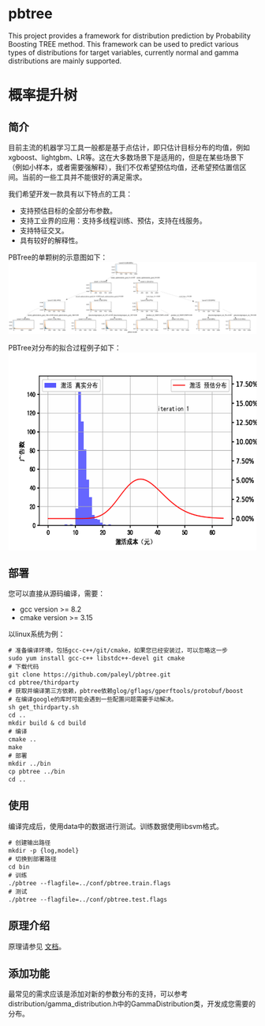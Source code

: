 # pbtree
This project provides a framework for distribution prediction by Probability Boosting TREE method. This framework can be used to predict various types of distributions for target variables, currently normal and gamma distributions are mainly supported.

# 概率提升树

## 简介

目前主流的机器学习工具一般都是基于点估计，即只估计目标分布的均值，例如xgboost、lightgbm、LR等。这在大多数场景下是适用的，但是在某些场景下（例如小样本，或者需要强解释），我们不仅希望预估均值，还希望预估置信区间。当前的一些工具并不能很好的满足需求。

我们希望开发一款具有以下特点的工具：

- 支持预估目标的全部分布参数。
- 支持工业界的应用：支持多线程训练、预估，支持在线服务。
- 支持特征交叉。
- 具有较好的解释性。
  
PBTree的单颗树的示意图如下：
![pbtree](./image/pbtree3_1.mdl.png)

PBTree对分布的拟合过程例子如下：
<img src="./image/alter_coord.gif" width = "600" height = "400" alt="PBTree拟合过程" align=center />


## 部署

您可以直接从源码编译，需要：

- gcc version >= 8.2
- cmake version >= 3.15

以linux系统为例：
```
# 准备编译环境，包括gcc-c++/git/cmake，如果您已经安装过，可以忽略这一步
sudo yum install gcc-c++ libstdc++-devel git cmake
# 下载代码
git clone https://github.com/paleyl/pbtree.git
cd pbtree/thirdparty
# 获取并编译第三方依赖，pbtree依赖glog/gflags/gperftools/protobuf/boost
# 在编译google的库时可能会遇到一些配置问题需要手动解决。
sh get_thirdparty.sh 
cd ..
mkdir build & cd build
# 编译
cmake ..
make
# 部署
mkdir ../bin
cp pbtree ../bin
cd ..
```

## 使用

编译完成后，使用data中的数据进行测试。训练数据使用libsvm格式。
```
# 创建输出路径
mkdir -p {log,model}
# 切换到部署路径
cd bin
# 训练
./pbtree --flagfile=../conf/pbtree.train.flags
# 测试
./pbtree --flagfile=../conf/pbtree.test.flags
```

## 原理介绍
原理请参见 [文档](doc/pbtree.md)。

## 添加功能
最常见的需求应该是添加对新的参数分布的支持，可以参考distribution/gamma_distribution.h中的GammaDistribution类，开发成您需要的分布。
